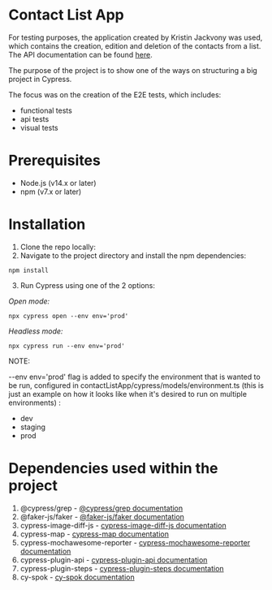 # Contact List App

For testing purposes, the application created by Kristin Jackvony was used, which contains the creation, edition and deletion of the contacts from a list.
The API documentation can be found [here](https://documenter.getpostman.com/view/4012288/TzK2bEa8).

The purpose of the project is to show one of the ways on structuring a big project in Cypress.

The focus was on the creation of the E2E tests, which includes:

- functional tests
- api tests
- visual tests

# Prerequisites

- Node.js (v14.x or later)
- npm (v7.x or later)

# Installation

1. Clone the repo locally:
2. Navigate to the project directory and install the npm dependencies:

```
npm install
```

3. Run Cypress using one of the 2 options:

_Open mode:_

```
npx cypress open --env env='prod'
```

_Headless mode:_

```
npx cypress run --env env='prod'
```

NOTE:

--env env='prod' flag is added to specify the environment that is wanted to be run, configured in contactListApp/cypress/models/environment.ts (this is just an example on how it looks like when it's desired to run on multiple environments) :

- dev
- staging
- prod  


# Dependencies used within the project

1. @cypress/grep - [@cypress/grep documentation](https://www.npmjs.com/package/@cypress/grep)
2. @faker-js/faker - [@faker-js/faker documentation](https://www.npmjs.com/package/@faker-js/faker)
3. cypress-image-diff-js - [cypress-image-diff-js documentation](https://www.npmjs.com/package/cypress-image-diff-js)
4. cypress-map - [cypress-map documentation](https://github.com/bahmutov/cypress-map)
5. cypress-mochawesome-reporter - [cypress-mochawesome-reporter documentation](https://www.npmjs.com/package/cypress-mochawesome-reporter)
6. cypress-plugin-api - [cypress-plugin-api documentation](https://github.com/filiphric/cypress-plugin-api)
7. cypress-plugin-steps - [cypress-plugin-steps documentation](https://github.com/filiphric/cypress-plugin-steps)
8. cy-spok - [cy-spok documentation](https://github.com/bahmutov/cy-spok)
